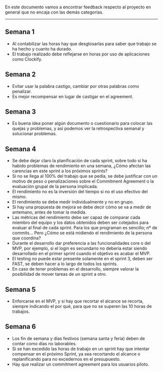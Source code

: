 En este documento vamos a encontrar feedback respecto al proyecto en general que no encaja con las demás categorias.
****
## Semana 1
+ Al contabilizar las horas hay que desglosarlas para saber que trabajo se ha hecho y cuanto ha durado.
+ El trabajo realizado debe reflejarse en horas por uso de aplicaciones como Clockify.

## Semana 2
+ Evitar usar la palabra castigo, cambiar por otras palabras como penalizar.
+ Es mejor recompensar en lugar de castigar en el agreement.

## Semana 3
+ Es buena idea poner algún documento o cuestionario para colocar las quejas y problemas, y así podemos ver la retrospectiva semanal y solucionar problemas.

## Semana 4
+ Se debe dejar claro la planificación de cada sprint, sobre todo si ha habido problemas de rendimiento en una semana, ¿Cómo afectan las carencias en este sprint a los próximos sprints?
+ Si no se llega al 100% del trabajo que se pedía, se debe justificar con un motivo de peso o penalizaciones sobre el Commitment Agreement o la evaluación grupal de la persona implicada.
+ El rendimiento no es la inversión del tiempo si no el uso efectivo del mismo.
+ El rendimiento se debe medir individualmente y no en grupo.
+ Si hay una propuesta de mejora se debe decir cómo se va a medir de antemano, antes de tomar la medida.
+ Las métricas del rendimiento debe ser capaz de comparar cada miembro del equipo y los datos obtenidos deben ser cotejados para evaluar al final de cada sprint. Para los que programan es sencillo; nº de commits… Pero ¿Cómo se está midiendo el rendimiento de la persona que coordina?
+ Durante el desarrollo dar preferencia a las funcionalidades core o del MVP, por ejemplo, si el login es secundario no debería estar siendo desarrollado en el primer sprint cuando el objetivo es acabar el MVP.
+ El testing no puede estar presente solamente en el sprint 3, deben ser FAST, se deben hacer a lo largo de todos los sprints.
+ En caso de tener problemas en el desarrollo, siempre valorar la posibilidad de mover tareas de un sprint a otro.

## Semana 5
+ Enforcarse en el MVP, y si hay que recortar el alcance se recorta, siempre indicando el por qué, para que no se superen las 10 horas de trabajos.

## Semana 6
+ Los fin de semana y días festivos (semana santa y feria) deben de contar como días no laborables.
+ Si se han excedido las horas de trabajo en un sprint hay que intentar compensar en el próximo Sprint, ya sea recortando el alcance o replanificando para no excedernos en el presupuesto.
+ Hay que realizar un commitment agreement para los usuarios piloto.
